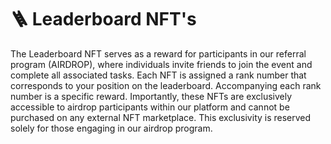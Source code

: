 # 🪜 Leaderboard NFT's

The Leaderboard NFT serves as a reward for participants in our referral program (AIRDROP), where individuals invite friends to join the event and complete all associated tasks. Each NFT is assigned a rank number that corresponds to your position on the leaderboard. Accompanying each rank number is a specific reward. Importantly, these NFTs are exclusively accessible to airdrop participants within our platform and cannot be purchased on any external NFT marketplace. This exclusivity is reserved solely for those engaging in our airdrop program.
